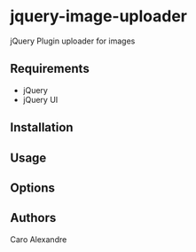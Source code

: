jquery-image-uploader
=====================

jQuery Plugin uploader for images

Requirements
------------
* jQuery
* jQuery UI
  
Installation
------------

Usage
-----

Options
-------


Authors
-------

Caro Alexandre

